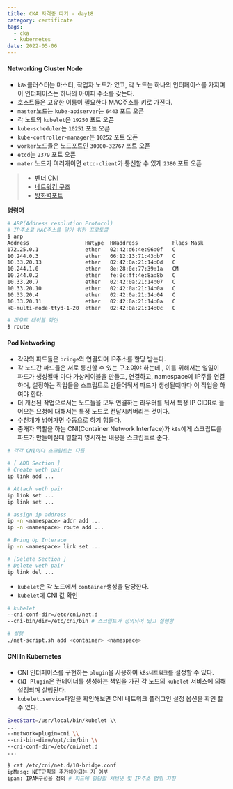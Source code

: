 ```yaml
---
title: CKA 자격증 따기 - day18
category: certificate
tags:
  - cka
  - kubernetes
date: 2022-05-06
---
```


#### Networking Cluster Node

- `k8s`클러스터는 마스터, 작업자 노드가 있고, 각 노드는 하나의 인터페이스를 가지며 이 인터페이스는 하나의 아이피 주소를 갖는다.
- 호스트들은 고유한 이름이 필요한다 MAC주소를 키로 가진다.
- `master`노드는 `kube-apiserver`는 `6443` 포트 오픈
- 각 노드의 `kubelet`은 `19250` 포트 오픈
- `kube-scheduler`는 `10251` 포트 오픈
- `kube-controller-manager`는 `10252` 포트 오픈
- `worker`노드들은 노드포트인 `30000-32767` 포트 오픈
- `etcd`는 `2379` 포트 오픈
- `mater` 노드가 여러개이면 `etcd-client`가 통신할 수 있게 `2380` 포트 오픈

> - [벤더 CNI](https://kubernetes.io/docs/concepts/cluster-administration/addons/)
> - [네트워킹 구조](https://kubernetes.io/docs/concepts/cluster-administration/networking/#how-to-implement-the-kubernetes-networking-model)
> - [방화벽포트](https://kubernetes.io/docs/reference/ports-and-protocols/)

**명령어**

```bash
# ARP(Address resolution Protocol)
# IP주소로 MAC주소를 알기 위한 프로토콜
$ arp
Address                  HWtype  HWaddress           Flags Mask            Iface
172.25.0.1               ether   02:42:d6:4e:96:0f   C                     eth1
10.244.0.3               ether   66:12:13:71:43:b7   C                     cni0
10.33.20.13              ether   02:42:0a:21:14:0d   C                     eth0
10.244.1.0               ether   8e:28:0c:77:39:1a   CM                    flannel.1
10.244.0.2               ether   fe:0c:ff:4e:8a:8b   C                     cni0
10.33.20.7               ether   02:42:0a:21:14:07   C                     eth0
10.33.20.10              ether   02:42:0a:21:14:0a   C                     eth0
10.33.20.4               ether   02:42:0a:21:14:04   C                     eth0
10.33.20.11              ether   02:42:0a:21:14:0a   C                     eth0
k8-multi-node-ttyd-1-20  ether   02:42:0a:21:14:0c   C                     eth0

# 라우트 테이블 확인
$ route
```

#### Pod Networking

- 각각의 파드들은 `bridge`와 연결되며 IP주소를 할당 받는다.
- 각 노드간 파드들은 서로 통신할 수 있는 구조여야 하는데 , 이를 위해서는 일일이 파드가 생성될때 마다 가상케이블을 만들고, 연결하고, namespace에 IP주를 연결하며, 설정하는 작업들을 스크립트로 만들어둬서 파드가 생성될떄마다 이 작업을 하여야 한다.
- 더 개선된 작업으로서는 노드들을 모두 연결하는 라우터를 둬서 특정 IP CIDR로 들어오는 요청에 대해서는 특정 노드로 전달시켜버리는 것이다.
- 수천개가 넘어가면 수동으로 하기 힘들다.
- 중개자 역할을 하는 CNI(Container Network Interface)가 `k8s`에게 스크립트를 파드가 만들어질때 뭘할지 명시하는 내용을 스크립트로 준다.

```sh
# 각각 CNI마다 스크립트는 다름

# [ ADD Section ]
# Create veth pair
ip link add ...

# Attach veth pair
ip link set ...
ip link set ...

# assign ip address
ip -n <namespace> addr add ...
ip -n <namespace> route add ...

# Bring Up Interace
ip -n <namespace> link set ...

# [Delete Section ]
# Delete veth pair
ip link del ...
```

- `kubelet`은 각 노드에서 `container`생성을 담당한다.
- `kubelet`에 CNI 값 확인

```bash
# kubelet
--cni-conf-dir=/etc/cni/net.d
--cni-bin/dir=/etc/cni/bin # 스크립트가 정의되어 있고 실행함

# 실행
./net-script.sh add <container> <namespace>
```

#### CNI In Kubernetes

- CNI 인터페이스를 구현하는 `plugin`을 사용하여 `k8s네트워크`를 설정할 수 있다.
- `CNI Plugin`은 컨테이너를 생성하는 책임을 가진 각 노드의 `kubelet` 서비스에 의해 설정되며 실행된다.
- `kubelet.service`파일을 확인해보면 CNI 네트워크 플러그인 설정 옵션을 확인 할 수 있다.

```bash
ExecStart=/usr/local/bin/kubelet \\
...
--network=plugin=cni \\
--cni-bin-dir=/opt/cin/bin \\
--cni-conf-dir=/etc/cni/net.d
...

$ cat /etc/cni/net.d/10-bridge.conf
ipMasq: NET규칙을 추가해야되는 지 여부
ipam: IPAM구성을 정의 # 파드에 할당할 서브넷 및 IP주소 범위 지정
```
